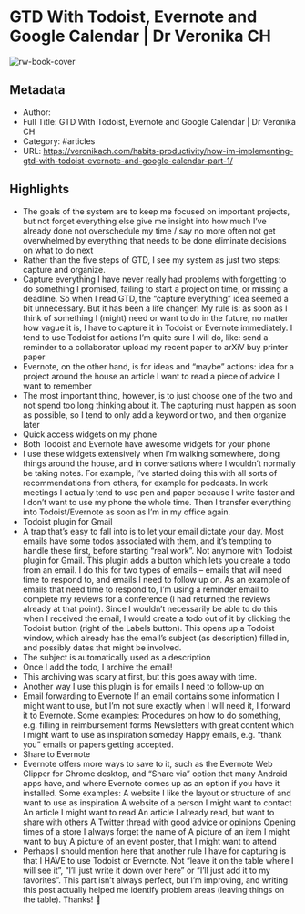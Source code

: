 # GTD With Todoist, Evernote and Google Calendar | Dr Veronika CH

![rw-book-cover](https://readwise-assets.s3.amazonaws.com/static/images/article1.be68295a7e40.png)

## Metadata
- Author: 
- Full Title: GTD With Todoist, Evernote and Google Calendar | Dr Veronika CH
- Category: #articles
- URL: https://veronikach.com/habits-productivity/how-im-implementing-gtd-with-todoist-evernote-and-google-calendar-part-1/

## Highlights
- The goals of the system are to
  keep me focused on important projects, but not forget everything else
  give me insight into how much I’ve already done
  not overschedule my time / say no more often
  not get overwhelmed by everything that needs to be done
  eliminate decisions on what to do next
- Rather than the five steps of GTD, I see my system as just two steps: capture and organize.
- Capture everything
  I have never really had problems with forgetting to do something I promised, failing to start a project on time, or missing a deadline. So when I read GTD, the “capture everything” idea seemed a bit unnecessary. But it has been a life changer!
  My rule is: as soon as I think of something I (might) need or want to do in the future, no matter how vague it is, I have to capture it in Todoist or Evernote immediately. I tend to use Todoist for actions I’m quite sure I will do, like:
  send a reminder to a collaborator
  upload my recent paper to arXiV
  buy printer paper
- Evernote, on the other hand, is for ideas and “maybe” actions:
  idea for a project around the house
  an article I want to read
  a piece of advice I want to remember
- The most important thing, however, is to just choose one of the two and not spend too long thinking about it. The capturing must happen as soon as possible, so I tend to only add a keyword or two, and then organize later
- Quick access widgets on my phone
- Both Todoist and Evernote have awesome widgets for your phone
- I use these widgets extensively when I’m walking somewhere, doing things around the house, and in conversations where I wouldn’t normally be taking notes. For example, I’ve started doing this with all sorts of recommendations from others, for example for podcasts. In work meetings I actually tend to use pen and paper because I write faster and I don’t want to use my phone the whole time. Then I transfer everything into Todoist/Evernote as soon as I’m in my office again.
- Todoist plugin for Gmail
- A trap that’s easy to fall into is to let your email dictate your day. Most emails have some todos associated with them, and it’s tempting to handle these first, before starting “real work”. Not anymore with Todoist plugin for Gmail. This plugin adds a button which lets you create a todo from an email. I do this for two types of emails – emails that will need time to respond to, and emails I need to follow up on.
  As an example of emails that need time to respond to, I’m using a reminder email to complete my reviews for a conference (I had returned the reviews already at that point). Since I wouldn’t necessarily be able to do this when I received the email, I would create a todo out of it by clicking the Todoist button (right of the Labels button).
  This opens up a Todoist window, which already has the email’s subject (as description) filled in, and possibly dates that might be involved.
- The subject is automatically used as a description
- Once I add the todo, I archive the email!
- This archiving was scary at first, but this goes away with time.
- Another way I use this plugin is for emails I need to follow-up on
- Email forwarding to Evernote
  If an email contains some information I might want to use, but I’m not sure exactly when I will need it, I forward it to Evernote. Some examples:
  Procedures on how to do something, e.g. filling in reimbursement forms
  Newsletters with great content which I might want to use as inspiration someday
  Happy emails, e.g. “thank you” emails or papers getting accepted.
- Share to Evernote
- Evernote offers more ways to save to it, such as the Evernote Web Clipper for Chrome desktop, and “Share via” option that many Android apps have, and where Evernote comes up as an option if you have it installed. Some examples:
  A website I like the layout or structure of and want to use as inspiration
  A website of a person I might want to contact
  An article I might want to read
  An article I already read, but want to share with others
  A Twitter thread with good advice or opinions
  Opening times of a store I always forget the name of
  A picture of an item I might want to buy
  A picture of an event poster, that I might want to attend
- Perhaps I should mention here that another rule I have for capturing is that I HAVE to use Todoist or Evernote. Not “leave it on the table where I will see it”, “I’ll just write it down over here” or “I’ll just add it to my favorites”. This part isn’t always perfect, but I’m improving, and writing this post actually helped me identify problem areas (leaving things on the table). Thanks! 🙂
